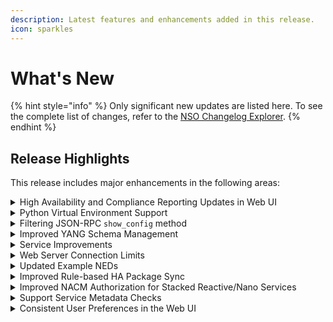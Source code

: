 ```yaml
---
description: Latest features and enhancements added in this release.
icon: sparkles
---
```


# What's New

{% hint style="info" %}
Only significant new updates are listed here. To see the complete list of changes, refer to the [NSO Changelog Explorer](https://developer.cisco.com/docs/nso/changelog-explorer/?from=6.5\&to=6.6).
{% endhint %}

## Release Highlights

This release includes major enhancements in the following areas:

<details>

<summary>High Availability and Compliance Reporting Updates in Web UI</summary>

NSO 6.6 features a redesigned and extended High Availability (HA) Web UI component. The new component makes it easier to access HA cluster status and perform cluster maintenance operations for either HA Raft or rule-based HA. NSO 6.6 also brings new improvements in the Compliance Reporting tool to manage creation of compliance templates.

Documentation Updates:

* Updated and extended the [High Availability](operation-and-usage/webui/tools.md#d5e6538) section of [Web UI Tools](operation-and-usage/webui/tools.md).
* Updated the [Compliance Reporting](operation-and-usage/webui/tools.md#sec.webui_compliance) section of [Web UI Tools](operation-and-usage/webui/tools.md).

</details>

<details>

<summary>Python Virtual Environment Support</summary>

It is now possible to define virtual environment (venv) for a Python-based package, in order to isolate Python package dependencies, simplifying NSO package upgrades.

Documentation Updates:

* Added a Virtual Environment section to [NSO Python VM](development/core-concepts/nso-virtual-machines/nso-python-vm.md).

</details>

<details>

<summary> Filtering JSON-RPC <code>show_config</code> method</summary>

The `show_config` JSON-RPC method now supports filtering and pagination options for improved user experience when retrieving large list instances.

Documentation Updates:

* Added filtering and pagination parameters to `show_config`  documentation in [JSON-RPC API Data](development/advanced-development/web-ui-development/json-rpc-api.md#data).

</details>

<details>

<summary>Improved YANG Schema Management</summary>

NSO 6.6 comes with improvements to the way YANG schema is stored and loaded, reducing load time and memory footprint with deduplication and parallel loading. The Java API also takes advantage of the new schema format, which allows loading schema data from a local memory-mapped file.

</details>

<details>

<summary>Service Improvements</summary>

This NSO version introduces multiple quality of life improvements for service development:

* A device template can be converted to a service with the `/services/create-template` action.

- New `child-tags` and `inherit` XML template attributes simplify template operations, further described in [Template Operations](development/core-concepts/templates.md#ch_templates.operations).

* NSO warns if there are unused macros inside XML templates.

- New MAAPI call (`get_template_variables` / `ncsGetTemplateVariables`) enumerates variables in device, service, or compliance template.
- New MAAPI call (`get_trans_mode` / `getTransactionMode`) returns mode of the transaction, allowing, for example, easier reuse of existing transaction in an action.&#x20;
- Similar to Python API, Java API action callback now always provides an open transaction. If there is no existing transaction, a new read-only transaction is started automatically.
- Data kickers can now kick for the same transaction where they are defined when configured with a new `kick-on-creation` leaf.

</details>

<details>

<summary>Web Server Connection Limits</summary>

The NSO Web Server now has a configurable number of simultaneous connections. Additionally, the number of current connections can be monitored through the metrics framework.

&#x20;Documentation Updates:

* Documented a new `/ncs-config/webui/max-connections` parameter for the `ncs.conf` file.

</details>

<details>

<summary>Updated Example NEDs</summary>

Network Element Drivers (NEDs) used throughout the [NSO examples](https://github.com/NSO-developer/nso-examples) have been updated to include recent versions of the device models. The new models more closely resemble those in production NEDs, which makes examples more realistic and supports additional real-world scenarios.

Note that these NEDs are still example NEDs and are not designed for production use.

</details>

<details>

<summary>Improved Rule-based HA Package Sync</summary>

The `/ha/packages/sync` action, which ensures the packages are distributed to HA secondaries, has been optimized to only distribute the parts that are missing on the secondaries. The new implementation also preserves symbolic links and folder structure in the filesystem.

</details>

<details>

<summary>Improved NACM Authorization for Stacked Reactive/Nano Services</summary>

NSO can now expose only a top-level service in a stacked services scenario, while keeping the lower-level services internal, no longer requiring additional NACM rules that would expose the lower-level services as well.

Documentation Updates:

* Added additional information about the effect of NACM rules on services in the [NACM Rules and Services](administration/management/aaa-infrastructure.md#d5e6693) section.

</details>

<details>

<summary>Support Service Metadata Checks</summary>

The service check-sync action by default checks whether the configuration required by the service exists on the managed devices but does not check if the configuration is owned by the service (the configuration might have been there before). The new `with-service-meta-data` parameter can now be used to also consider service metadata when determining if the service is in sync.

In addition, this new parameter is also available for the `commit`, `re-deploy`, and `un-deploy` commands to include any service metadata changes in the dry-run diff output.

Documentation Updates:

* Updated [Commit Flags](operation-and-usage/operations/lifecycle-operations.md#d5e5048) and [Service Actions](operation-and-usage/operations/lifecycle-operations.md#d5e5403) in [Lifecycle Operations](operation-and-usage/operations/lifecycle-operations.md) with a description of the new parameter.

</details>

<details>

<summary>Consistent User Preferences in the Web UI</summary>

The Web UI keeps track of selected table display preferences across page refreshes, such as column sort order and the number of rows per page.

</details>
